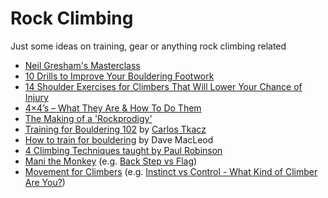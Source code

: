 # Rock Climbing

Just some ideas on training, gear or anything rock climbing related

- [Neil Gresham's Masterclass](https://www.youtube.com/playlist?list=PLBCRwO0FN0zMTqSfFW9SMbK2tncTrI25r)
- [10 Drills to Improve Your Bouldering Footwork](https://www.99boulders.com/bouldering-footwork-drills)
- [14 Shoulder Exercises for Climbers That Will Lower Your Chance of Injury](https://www.99boulders.com/shoulder-exercises-for-climbers)
- [4×4’s – What They Are & How To Do Them](https://www.trainingbeta.com/4x4s)
- [The Making of a 'Rockprodigy'](http://www.rockclimbing.com/Articles/Training_and_Technique/The_Making_of_a_Rockprodigy__258.html)
- [Training for Bouldering 102](https://drive.google.com/file/d/1_oQ8Zy3mfqUtoXhtXwTmbZ1mxCClJSZW/view) by [Carlos Tkacz](https://www.gofundme.com/f/training-for-bouldering)
- [How to train for bouldering](https://www.youtube.com/watch?v=J6APsMJNXX4) by Dave MacLeod
- [4 Climbing Techniques taught by Paul Robinson](https://www.youtube.com/watch?v=nBp0HZCdo7w)
- [Mani the Monkey](https://www.youtube.com/channel/UCvkGOw5JmJ3TPdXNiEFwq6Q) (e.g. [Back Step vs Flag](https://www.youtube.com/watch?v=F5g9YtcnDqw))
- [Movement for Climbers](https://www.youtube.com/channel/UC6-rliFvsdCUTZndrZTQjMA) (e.g. [Instinct vs Control - What Kind of Climber Are You?](https://www.youtube.com/watch?v=FXXzaXgNHkg))
